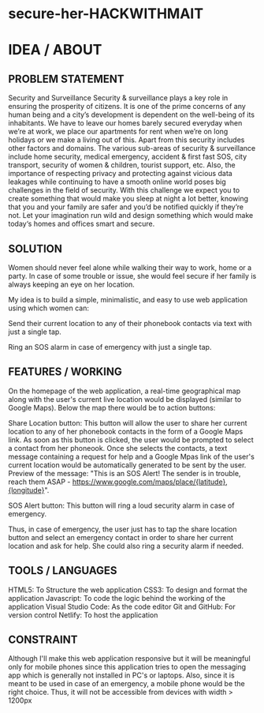 # secure-her-HACKWITHMAIT

# IDEA / ABOUT
## PROBLEM STATEMENT
Security and Surveillance
Security & surveillance plays a key role in ensuring the prosperity of citizens. It is one of the prime concerns of any human being and a city’s development is dependent on the well-being of its inhabitants. We have to leave our homes barely secured everyday when we’re at work, we place our apartments for rent when we’re on long holidays or we make a living out of this. Apart from this security includes other factors and domains. The various sub-areas of security & surveillance include home security, medical emergency, accident & first fast SOS, city transport, security of women & children, tourist support, etc. Also, the importance of respecting privacy and protecting against vicious data leakages while continuing to have a smooth online world poses big challenges in the field of security. With this challenge we expect you to create something that would make you sleep at night a lot better, knowing that you and your family are safer and you’d be notified quickly if they’re not. Let your imagination run wild and design something which would make today‘s homes and offices smart and secure.

## SOLUTION
Women should never feel alone while walking their way to work, home or a party. In case of some trouble or issue, she would feel secure if her family is always keeping an eye on her location.

My idea is to build a simple, minimalistic, and easy to use web application using which women can:

Send their current location to any of their phonebook contacts via text with just a single tap.

Ring an SOS alarm in case of emergency with just a single tap.

## FEATURES / WORKING
On the homepage of the web application, a real-time geographical map along with the user's current live location would be displayed (similar to Google Maps). Below the map there would be to action buttons:

Share Location button: This button will allow the user to share her current location to any of her phonebook contacts in the form of a Google Maps link. As soon as this button is clicked, the user would be prompted to select a contact from her phoneook. Once she selects the contacts, a text message containing a request for help and a Google Mpas link of the user's current location would be automatically generated to be sent by the user. Preview of the message: "This is an SOS Alert! The sender is in trouble, reach them ASAP - https://www.google.com/maps/place/{latitude},{longitude}".

SOS Alert button: This button will ring a loud security alarm in case of emergency.

Thus, in case of emergency, the user just has to tap the share location button and select an emergency contact in order to share her current location and ask for help. She could also ring a security alarm if needed.

## TOOLS / LANGUAGES
HTML5: To Structure the web application
CSS3: To design and format the application
Javascript: To code the logic behind the working of the application
Visual Studio Code: As the code editor
Git and GitHub: For version control
Netlify: To host the application

## CONSTRAINT
Although I'll make this web application responsive but it will be meaningful only for mobile phones since this application tries to open the messaging app which is generally not installed in PC's or laptops. Also, since it is meant to be used in case of an emergency, a mobile phone would be the right choice. Thus, it will not be accessible from devices with width > 1200px
